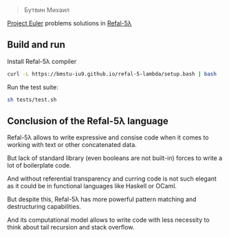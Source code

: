 > Бутвин Михаил

[Project Euler](https://projecteuler.net/) problems solutions in [Refal-5λ](https://github.com/bmstu-iu9/refal-5-lambda)


## Build and run

Install Refal-5λ compiler
```bash
curl -L https://bmstu-iu9.github.io/refal-5-lambda/setup.bash | bash
```

Run the test suite:
```bash
sh tests/test.sh
```

## Conclusion of the Refal-5λ language

Refal-5λ allows to write expressive and consise code when it comes to working with text or other concatenated data.

But lack of standard library (even booleans are not built-in) forces to write a lot of boilerplate code.

And without referential transparency and curring code is not such elegant as it could be in functional languages like Haskell or OCaml.

But despite this, Refal-5λ has more powerful pattern matching and destructuring capabilities.

And its computational model allows to write code with less necessity to think about tail recursion and stack overflow.
